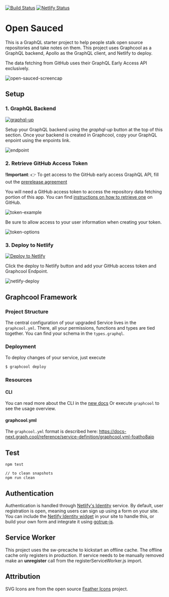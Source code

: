[![Build Status](https://travis-ci.org/bdougie/open-sauced.svg?branch=master)](https://travis-ci.org/bdougie/open-sauced)
[![Netlify Status](https://api.netlify.com/api/v1/badges/76a3de8e-270c-4adf-89d5-3a3863da74e6/deploy-status)](https://app.netlify.com/sites/open-sauced/deploys)

# Open Sauced

This is a GraphQL starter project to help people stalk open source repositories and take notes on them. This project uses Graphcool as a GraphQL backend, Apollo as the GraphQL client, and Netlify to deploy. 

The data fetching from GitHub uses their GraphQL Early Access API
exclusively.

![open-sauced-screencap](https://user-images.githubusercontent.com/5713670/60572213-020b6800-9d2a-11e9-9cce-875eba95b326.png)

## Setup

### 1. GraphQL Backend
[![graphql-up](http://static.graph.cool/images/graphql-up.svg)](https://www.graph.cool/graphql-up/new?source=https://raw.githubusercontent.com/bdougie/open-sauced/master/types.graphql)

Setup your GraphQL backend using the *graphql-up* button at the top of this section. Once your backend is created in Graphcool, copy your GraphQL enpoint using the enpoints link.

![endpoint](http://i.imgur.com/cYFsaQs.png)

### 2. Retrieve GitHub Access Token
**!Important**: 👉 To get access to the GitHub early access GraphQL API, fill out the [prerelease agreement](https://github.com/prerelease/agreement)

You will need a GitHub access token to access the repository data
fetching portion of this app. You can find [instructions on how to retrieve one](https://help.github.com/articles/creating-a-personal-access-token-for-the-command-line/) on GitHub.

![token-example](http://i.imgur.com/TAvrse9.png)

Be sure to allow access to your user information when creating your token.

![token-options](http://i.imgur.com/WefKl5c.png)

### 3. Deploy to Netlify 

[![Deploy to Netlify](https://www.netlify.com/img/deploy/button.svg)](https://app.netlify.com/start/deploy?repository=https://github.com/bdougie/open-sauced&stack=cms)

Click the deploy to Netlify button and add your GitHub access token and Graphcool Endpoint.

![netlify-deploy](http://i.imgur.com/Ew8G2z8.png)

## Graphcool Framework

### Project Structure
The central configuration of your upgraded Service lives in the `graphcool.yml`.
There, all your permissions, functions and types are tied together.
You can find your schema in the `types.graphql`.

### Deployment
To deploy changes of your service, just execute
```sh
$ graphcool deploy
```

### Resources

#### CLI
You can read more about the CLI in the [new docs](https://docs-next.graph.cool/reference/graphcool-cli/overview-zboghez5go)
Or execute `graphcool` to see the usage overview.
#### graphcool.yml
The `graphcool.yml` format is described here: https://docs-next.graph.cool/reference/service-definition/graphcool.yml-foatho8aip

## Test

```
npm test

// to clean snapshots
npm run clean
```
## Authentication
Authentication is handled through [Netlify's Identity](https://www.netlify.com/docs/identity/) service. By default, user registration is open, meaning users can sign up using a form on your site. You can include the [Netlify Identity widget](https://github.com/netlify/netlify-identity-widget) in your site to handle this, or build your own form and integrate it using [gotrue-js](https://github.com/netlify/gotrue-js).

## Service Worker
This project uses the sw-precache to kickstart an offline cache. The
offline cache only registers in production. If service needs to be
manually removed make an **unregister** call from the registerServiceWorker.js import. 

## Attribution

SVG Icons are from the open source [Feather Icons]() project. 

